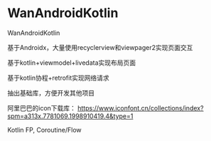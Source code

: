 # WanAndroidKotlin
WanAndroidKotlin

基于Androidx，大量使用recyclerview和viewpager2实现页面交互

基于kotlin+viewmodel+livedata实现布局页面

基于kotlin协程+retrofit实现网络请求

抽出基础库，方便开发其他项目

阿里巴巴的icon下载库：
https://www.iconfont.cn/collections/index?spm=a313x.7781069.1998910419.4&type=1


Kotlin FP, Coroutine/Flow